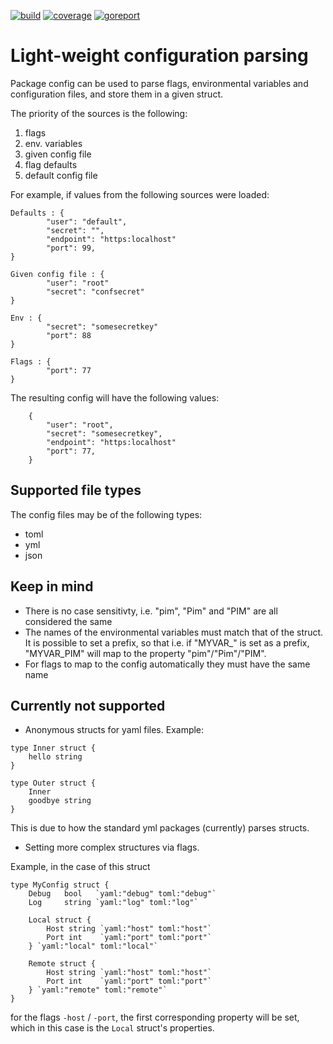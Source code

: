 

[![build](https://github.com/elri/config/actions/workflows/go.yml/badge.svg)](https://github.com/elri/config/actions/workflows/go.yml)
[![coverage](https://coveralls.io/repos/github/elri/config/badge.svg?branch=main)](https://coveralls.io/github/elri/config?branch=main)
[![goreport](https://goreportcard.com/badge/github.com/elri/config)](https://goreportcard.com/report/github.com/elri/config)

# Light-weight configuration parsing
Package config can be used to parse flags, environmental variables and configuration files, and store them in a given struct.

The priority of the sources is the following:
1. flags
2. env. variables
3. given config file
4. flag defaults 
5. default config file

For example, if values from the following sources were loaded:
```
Defaults : {
		"user": "default",
		"secret": "",
		"endpoint": "https:localhost"
        "port": 99,
}

Given config file : {
		"user": "root"
		"secret": "confsecret"
}

Env : {
		"secret": "somesecretkey"
        "port": 88
}

Flags : {
        "port": 77 
}
```
 The resulting config will have the following values:
```  
	{
		"user": "root",
		"secret": "somesecretkey",
		"endpoint": "https:localhost"
        "port": 77,
	}
```

## Supported file types

The config files may be of the following types:
- toml
- yml
- json


## Keep in mind
- There is no case sensitivty, i.e. "pim", "Pim" and "PIM" are all considered the same
- The names of the environmental variables must match that of the struct. It is possible to set a prefix, so that i.e. if "MYVAR_" is set as a prefix, "MYVAR_PIM" will map to the property "pim"/"Pim"/"PIM". 
- For flags to map to the config automatically they must have the same name


## Currently not supported
- Anonymous structs for yaml files. Example:
```
type Inner struct {
	hello string
}

type Outer struct {
	Inner
	goodbye string
}

```
This is due to how the standard yml packages (currently) parses structs.  

- Setting more complex structures via flags. 

Example, in the case of this struct

```
type MyConfig struct {
	Debug   bool   `yaml:"debug" toml:"debug"`
	Log     string `yaml:"log" toml:"log"`

	Local struct {
		Host string `yaml:"host" toml:"host"`
		Port int    `yaml:"port" toml:"port"`
	} `yaml:"local" toml:"local"`

	Remote struct {
		Host string `yaml:"host" toml:"host"`
		Port int    `yaml:"port" toml:"port"`
	} `yaml:"remote" toml:"remote"`
}
```

for the flags `-host` / `-port`, the first corresponding property will be set, which in this case is the `Local` struct's properties.
